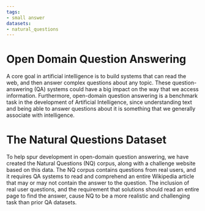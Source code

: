 ```yaml
---
tags:
- small answer
datasets:
- natural_questions
---
```


# Open Domain Question Answering
A core goal in artificial intelligence is to build systems that can read the web, and then answer complex questions about any topic. These question-answering (QA) systems could have a big impact on the way that we access information. Furthermore, open-domain question answering is a benchmark task in the development of Artificial Intelligence, since understanding text and being able to answer questions about it is something that we generally associate with intelligence.

# The Natural Questions Dataset
To help spur development in open-domain question answering, we have created the Natural Questions (NQ) corpus, along with a challenge website based on this data. The NQ corpus contains questions from real users, and it requires QA systems to read and comprehend an entire Wikipedia article that may or may not contain the answer to the question. The inclusion of real user questions, and the requirement that solutions should read an entire page to find the answer, cause NQ to be a more realistic and challenging task than prior QA datasets.

